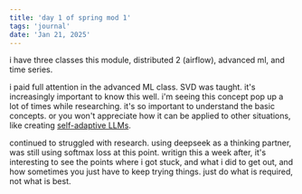 ```yaml
---
title: 'day 1 of spring mod 1'
tags: 'journal'
date: 'Jan 21, 2025'
---
```


i have three classes this module, distributed 2 (airflow), advanced ml, and time series.

i paid full attention in the advanced ML class. SVD was taught. it's increasingly important to know this well. i'm seeing this concept pop up a lot of times while researching. it's so important to understand the basic concepts. or you won't appreciate how it can be applied to other situations, like creating [self-adaptive LLMs](https://arxiv.org/abs/2501.06252).

continued to struggled with research. using deepseek as a thinking partner, was still using softmax loss at this point. writign this a week after, it's interesting to see the points where i got stuck, and what i did to get out, and how sometimes you just have to keep trying things. just do what is required, not what is best.
